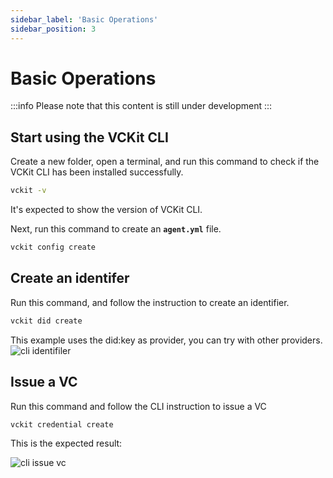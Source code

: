 ```yaml
---
sidebar_label: 'Basic Operations'
sidebar_position: 3
---
```

# Basic Operations
:::info
Please note that this content is still under development
:::
## Start using the VCKit CLI
Create a new folder, open a terminal, and run this command to check if the VCKit CLI has been installed successfully.
```bash
vckit -v
```
It's expected to show the version of VCKit CLI.

Next, run this command to create an **`agent.yml`** file.

```bash
vckit config create 
```
## Create an identifer
Run this command, and follow the instruction to create an identifier.
```bash
vckit did create
```
This example uses the did:key as provider, you can try with other providers.
![cli identifiler](/img/cli-create-identifier.png)
## Issue a VC
Run this command and follow the CLI instruction to issue a VC
```bash
vckit credential create
```
This is the expected result:

![cli issue vc](/img/cli-issue-credential.png)
